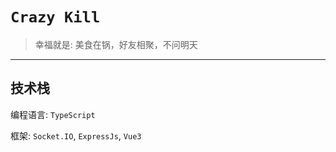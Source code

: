 # `Crazy Kill`

> 幸福就是: 美食在锅，好友相聚，不问明天

---

## 技术栈

编程语言: `TypeScript`

框架: `Socket.IO`, `ExpressJs`, `Vue3`
